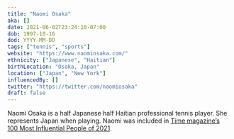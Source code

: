 ```yaml
---
title: "Naomi Osaka"
aka: []
date: 2021-06-02T23:24:10-07:00
dob: 1997-10-16
dod: YYYY-MM-DD
tags: ["tennis", "sports"]
website: "https://www.naomiosaka.com/"
ethnicity: ["Japanese", "Haitian"]
birthLocation: "Osaka, Japan"
location: ["Japan", "New York"]
influencedBy: []
twitter: "https://twitter.com/naomiosaka"
draft: false
---
```


Naomi Osaka is a half Japanese half Haitian professional tennis player. She represents Japan when playing.
Naomi was included in [Time magazine’s 100 Most Influential People of 2021](https://time.com/collection/100-most-influential-people-2021/).
